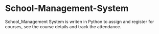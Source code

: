 # School-Management-System
School_Management System is writen in Python to assign and register for courses, see the course details and track the attendance.
